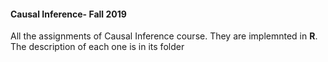 #### Causal Inference- Fall 2019
All the assignments of Causal Inference course. They are implemnted in **R**. The description of each one is in its folder
